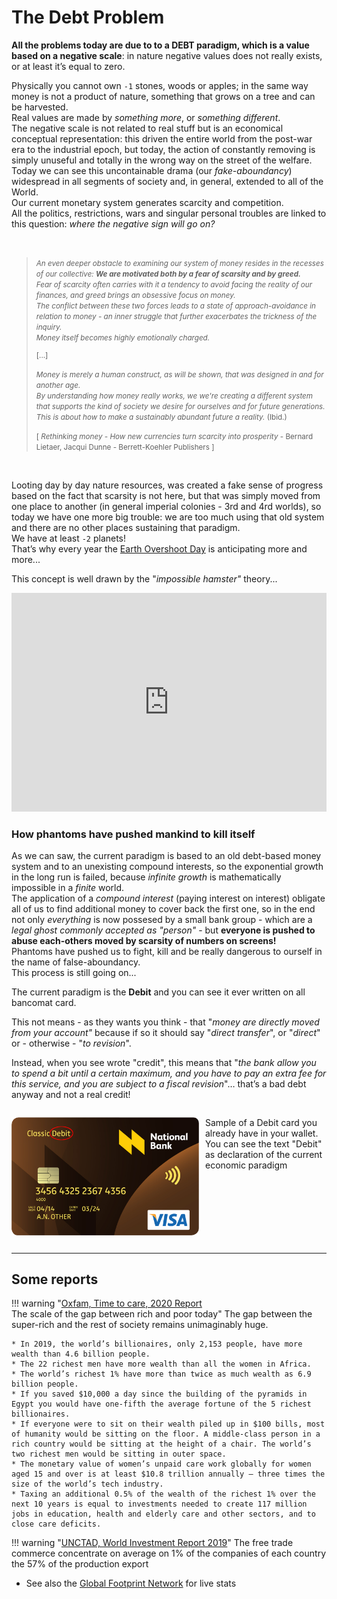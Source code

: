 # The Debt Problem

**All the problems today are due to to a DEBT paradigm, which is a value based on a negative scale**: in nature negative values does not really exists, or at least it’s equal to zero.

Physically you cannot own `-1` stones, woods or apples; in the same way money is not a product of nature, something that grows on a tree and can be harvested.<br>
Real values are made by *something more*, or *something different*.<br>
The negative scale is not related to real stuff but is an economical conceptual representation: this driven the entire world from the post-war era to the industrial epoch, but today, the action of constantly removing is simply unuseful and totally in the wrong way on the street of the welfare.<br>
Today we can see this uncontainable drama (our *fake-aboundancy*) widespread in all segments of society and, in general, extended to all of the World.<br>
Our current monetary system generates scarcity and competition.<br>
All the politics, restrictions, wars and singular personal troubles are linked to this question: *where the negative sign will go on?*

<br>

> <small>*An even deeper obstacle to examining our system of money resides in the recesses of our collective: <b>We are motivated both by a fear of scarsity and by greed.</b><br>
> Fear of scarcity often carries with it a tendency to avoid facing the reality of our finances, and greed brings an obsessive focus on money.<br>
> The conflict between these two forces leads to a state of approach-avoidance in relation to money - an inner struggle that further exacerbates the trickness of the inquiry.<br>
> Money itself becomes highly emotionally charged.*
>
> [...]
>
> *Money is merely a human construct, as will be shown, that was designed in and for another age.<br>
> By understanding how money really works, we we're creating a different system that supports the kind of society we desire for ourselves and for future generations. This is about how to make a sustainably abundant future a reality.* (Ibid.)<br></small>
>
> <small>[ *Rethinking money - How new currencies turn scarcity into prosperity* - Bernard Lietaer, Jacqui Dunne - Berrett-Koehler Publishers ]</small></small>

<br>

Looting day by day nature resources, was created a fake sense of progress based on the fact that scarsity is not here, but that was simply moved from one place to another (in general imperial colonies - 3rd and 4rd worlds), so today we have one more big trouble: we are too much using that old system and there are no other places sustaining that paradigm.<br>
We have at least `-2` planets!<br>
That’s why every year the [Earth Overshoot Day](https://en.wikipedia.org/wiki/Earth_Overshoot_Day) is anticipating more and more...

This concept is well drawn by the "*impossible hamster"* theory...

<iframe width="100%" height="350" src="https://www.youtube.com/embed/bqz3R1NpXzM" title="The impossible Hamster (and economic growth)" frameborder="0" allow="accelerometer; autoplay; clipboard-write; encrypted-media; gyroscope; picture-in-picture" allowfullscreen></iframe>

### How phantoms have pushed mankind to kill itself
As we can saw, the current paradigm is based to an old debt-based money system and to an unexisting compound interests, so the exponential growth in the long run is failed, because *infinite growth* is mathematically impossible in a *finite* world.<br>
The application of a *compound interest* (paying interest on interest) obligate all of us to find additional money to cover back the first one, so in the end not only *everything* is now possesed by a small bank group - which are a *legal ghost commonly accepted as "person"* - but **everyone is pushed to abuse each-others moved by scarsity of numbers on screens!**<br>
Phantoms have pushed us to fight, kill and be really dangerous to ourself in the name of false-aboundancy.<br>
This process is still going on...<br>

The current paradigm is the **Debit** and you can see it ever written on all bancomat card.

This not means - as they wants you think - that "*money are directly moved from your account"* because if so it should say "*direct transfer*", or "*direct*" or - otherwise - "*to revision*".

Instead, when you see wrote "credit", this means that "*the bank allow you to spend a bit until a certain maximum, and you have to pay an extra fee for this service, and you are subject to a fiscal revision*"… that’s a bad debt anyway and not a real credit!

<p style="display: inline-block">
<img src="../../_img/bancomat_card.png" style="float: left; width: 300px; margin-right: 10px;" /> Sample of a Debit card you already have in your wallet. You can see the text "Debit" as declaration of the current economic paradigm
</p>

---

## Some reports

!!! warning "[Oxfam, Time to care, 2020 Report](https://www.oxfam.org/en/research/time-care)<br>The scale of the gap between rich and poor today"
    The gap between the super-rich and the rest of society remains unimaginably huge.

    * In 2019, the world’s billionaires, only 2,153 people, have more wealth than 4.6 billion people.
    * The 22 richest men have more wealth than all the women in Africa.
    * The world’s richest 1% have more than twice as much wealth as 6.9 billion people.
    * If you saved $10,000 a day since the building of the pyramids in Egypt you would have one-fifth the average fortune of the 5 richest billionaires.
    * If everyone were to sit on their wealth piled up in $100 bills, most of humanity would be sitting on the floor. A middle-class person in a rich country would be sitting at the height of a chair. The world’s two richest men would be sitting in outer space.
    * The monetary value of women’s unpaid care work globally for women aged 15 and over is at least $10.8 trillion annually – three times the size of the world’s tech industry.
    * Taxing an additional 0.5% of the wealth of the richest 1% over the next 10 years is equal to investments needed to create 117 million jobs in education, health and elderly care and other sectors, and to close care deficits.

!!! warning "[UNCTAD, World Investment Report 2019](https://unctad.org/webflyer/world-investment-report-2019)"
    The free trade commerce concentrate on average on 1% of the companies of each country the 57% of the production export

* See also the [Global Footprint Network](https://www.footprintnetwork.org/) for live stats
